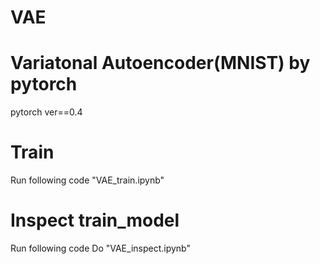 # VAE
# Variatonal Autoencoder(MNIST) by pytorch
pytorch ver==0.4

# Train
Run following code "VAE_train.ipynb"
# Inspect train_model
Run following code Do "VAE_inspect.ipynb"
